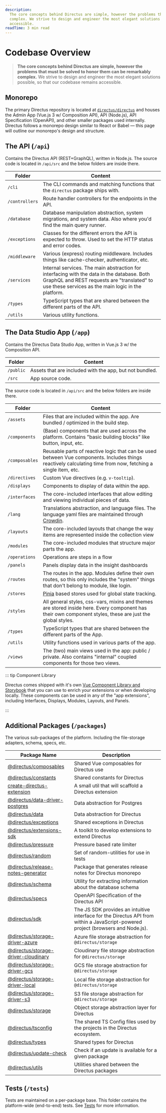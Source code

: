 ```yaml
---
description:
  The core concepts behind Directus are simple, however the problems that must be solved to honor them can be remarkably
  complex. We strive to design and engineer the most elegant solutions possible, so that our codebase remains
  accessible.
readTime: 3 min read
---
```


# Codebase Overview

> **The core concepts behind Directus are simple, however the problems that must be solved to honor them can be
> remarkably complex.** We strive to design and engineer the most elegant solutions possible, so that our codebase
> remains accessible.

## Monorepo

The primary Directus repository is located at [`directus/directus`](https://github.com/directus/directus) and houses the
Admin App (Vue.js 3 w/ Composition API), API (Node.js), API Specification (OpenAPI), and other smaller packages used
internally. Directus follows a monorepo design similar to React or Babel — this page will outline our monorepo's design
and structure.

## The API (`/api`)

Contains the Directus API (REST+GraphQL), written in Node.js. The source code is located in `/api/src` and the below
folders are inside there.

| Folder         | Content                                                                                                                                                                                         |
| -------------- | ----------------------------------------------------------------------------------------------------------------------------------------------------------------------------------------------- |
| `/cli`         | The CLI commands and matching functions that the `directus` package ships with.                                                                                                                 |
| `/controllers` | Route handler controllers for the endpoints in the API.                                                                                                                                         |
| `/database`    | Database manipulation abstraction, system migrations, and system data. Also where you'd find the main query runner.                                                                             |
| `/exceptions`  | Classes for the different errors the API is expected to throw. Used to set the HTTP status and error codes.                                                                                     |
| `/middleware`  | Various (express) routing middleware. Includes things like cache-checker, authenticator, etc.                                                                                                   |
| `/services`    | Internal services. The main abstraction for interfacing with the data in the database. Both GraphQL and REST requests are "translated" to use these services as the main logic in the platform. |
| `/types`       | TypeScript types that are shared between the different parts of the API.                                                                                                                        |
| `/utils`       | Various utility functions.                                                                                                                                                                      |

## The Data Studio App (`/app`)

Contains the Directus Data Studio App, written in Vue.js 3 w/ the Composition API.

| Folder    | Content                                                 |
| --------- | ------------------------------------------------------- |
| `/public` | Assets that are included with the app, but not bundled. |
| `/src`    | App source code.                                        |

The source code is located in `/api/src` and the below folders are inside there.

| Folder         | Content                                                                                                                                                      |
| -------------- | ------------------------------------------------------------------------------------------------------------------------------------------------------------ |
| `/assets`      | Files that are included within the app. Are bundled / optimized in the build step.                                                                           |
| `/components`  | (Base) components that are used across the platform. Contains "basic building blocks" like button, input, etc.                                               |
| `/composables` | Reusable parts of reactive logic that can be used between Vue components. Includes things reactively calculating time from now, fetching a single item, etc. |
| `/directives`  | Custom Vue directives (e.g. `v-tooltip`).                                                                                                                    |
| `/displays`    | Components to display of data within the app.                                                                                                                |
| `/interfaces`  | The core-included interfaces that allow editing and viewing individual pieces of data.                                                                       |
| `/lang`        | Translations abstraction, and language files. The language yaml files are maintained through [Crowdin](https://locales.directus.io).                         |
| `/layouts`     | The core-included layouts that change the way items are represented inside the collection view                                                               |
| `/modules`     | The core-included modules that structure major parts the app.                                                                                                |
| `/operations`  | Operations are steps in a flow                                                                                                                               |
| `/panels`      | Panels display data in the insight dashboards                                                                                                                |
| `/routes`      | The routes in the app. Modules define their own routes, so this only includes the "system" things that don't belong to module, like login.                   |
| `/stores`      | [Pinia](https://pinia.esm.dev) based stores used for global state tracking.                                                                                  |
| `/styles`      | All general styles, css-vars, mixins and themes are stored inside here. Every component has their own component styles, these are just the global styles.    |
| `/types`       | TypeScript types that are shared between the different parts of the App.                                                                                     |
| `/utils`       | Utility functions used in various parts of the app.                                                                                                          |
| `/views`       | The (two) main views used in the app: public / private. Also contains "internal" coupled components for those two views.                                     |

::: tip Component Library

Directus comes shipped with it's own [Vue Component Library and Storybook](<(https://components.directus.io)>) that you
can use to enrich your extensions or when developing locally. These components can be used in any of the "app
extensions", including Interfaces, Displays, Modules, Layouts, and Panels.

:::

## Additional Packages (`/packages`)

The various sub-packages of the platform. Including the file-storage adapters, schema, specs, etc.

| Package Name                                                                                                             | Description                                                                                                                      |
| ------------------------------------------------------------------------------------------------------------------------ | -------------------------------------------------------------------------------------------------------------------------------- |
| [@directus/composables](https://github.com/directus/directus/tree/main/packages/composables)                             | Shared Vue composables for Directus use                                                                                          |
| [@directus/constants](https://github.com/directus/directus/tree/main/packages/constants)                                 | Shared constants for Directus                                                                                                    |
| [create-directus-extension](https://github.com/directus/directus/tree/main/packages/create-directus-extension)           | A small util that will scaffold a Directus extension                                                                             |
| [@directus/data-driver-postgres](https://github.com/directus/directus/tree/main/packages/data-driver-postgres)           | Data abstraction for Postgres                                                                                                    |
| [@directus/data](https://github.com/directus/directus/tree/main/packages/data)                                           | Data abstraction for Directus                                                                                                    |
| [@directus/exceptions](https://github.com/directus/directus/tree/main/packages/exceptions)                               | Shared exceptions in Directus                                                                                                    |
| [@directus/extensions-sdk](https://github.com/directus/directus/tree/main/packages/extensions-sdk)                       | A toolkit to develop extensions to extend Directus                                                                               |
| [@directus/pressure](https://github.com/directus/directus/tree/main/packages/pressure)                                   | Pressure based rate limiter                                                                                                      |
| [@directus/random](https://github.com/directus/directus/tree/main/packages/random)                                       | Set of random-utilities for use in tests                                                                                         |
| [@directus/release-notes-generator](https://github.com/directus/directus/tree/main/packages/release-notes-generator)     | Package that generates release notes for Directus monorepo                                                                       |
| [@directus/schema](https://github.com/directus/directus/tree/main/packages/schema)                                       | Utility for extracting information about the database schema                                                                     |
| [@directus/specs](https://github.com/directus/directus/tree/main/packages/specs)                                         | OpenAPI Specification of the Directus API                                                                                        |
| [@directus/sdk](https://github.com/directus/directus/tree/main/packages/sdk)                                             | The JS SDK provides an intuitive interface for the Directus API from within a JavaScript-powered project (browsers and Node.js). |
| [@directus/storage-driver-azure](https://github.com/directus/directus/tree/main/packages/storage-driver-azure)           | Azure file storage abstraction for `@directus/storage`                                                                           |
| [@directus/storage-driver-cloudinary](https://github.com/directus/directus/tree/main/packages/storage-driver-cloudinary) | Cloudinary file storage abstraction for `@directus/storage`                                                                      |
| [@directus/storage-driver-gcs](https://github.com/directus/directus/tree/main/packages/storage-driver-gcs)               | GCS file storage abstraction for `@directus/storage`                                                                             |
| [@directus/storage-driver-local](https://github.com/directus/directus/tree/main/packages/storage-driver-local)           | Local file storage abstraction for `@directus/storage`                                                                           |
| [@directus/storage-driver-s3](https://github.com/directus/directus/tree/main/packages/storage-driver-s3)                 | S3 file storage abstraction for `@directus/storage`                                                                              |
| [@directus/storage](https://github.com/directus/directus/tree/main/packages/storage)                                     | Object storage abstraction layer for Directus                                                                                    |
| [@directus/tsconfig](https://github.com/directus/directus/tree/main/packages/tsconfig)                                   | The shared TS Config files used by the projects in the Directus ecosystem.                                                       |
| [@directus/types](https://github.com/directus/directus/tree/main/packages/types)                                         | Shared types for Directus                                                                                                        |
| [@directus/update-check](https://github.com/directus/directus/tree/main/packages/update-check)                           | Check if an update is available for a given package                                                                              |
| [@directus/utils](https://github.com/directus/directus/tree/main/packages/utils)                                         | Utilities shared between the Directus packages                                                                                   |

## Tests (`/tests`)

Tests are maintained on a per-package base. This folder contains the platform-wide (end-to-end) tests. See [Tests](/contributing/tests) for more information.
